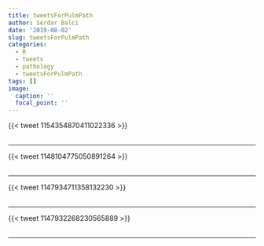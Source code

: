 ```yaml
---
title: tweetsForPulmPath
author: Serdar Balci
date: '2019-08-02'
slug: tweetsForPulmPath
categories:
  - R
  - tweets
  - pathology
  - tweetsForPulmPath
tags: []
image:
  caption: ''
  focal_point: ''
---
```



{{< tweet 1154354870411022336 >}}
<br>
<br>
<hr>
{{< tweet 1148104775050891264 >}}
<br>
<br>
<hr>
{{< tweet 1147934711358132230 >}}
<br>
<br>
<hr>
{{< tweet 1147932268230565889 >}}
<br>
<br>
<hr>
